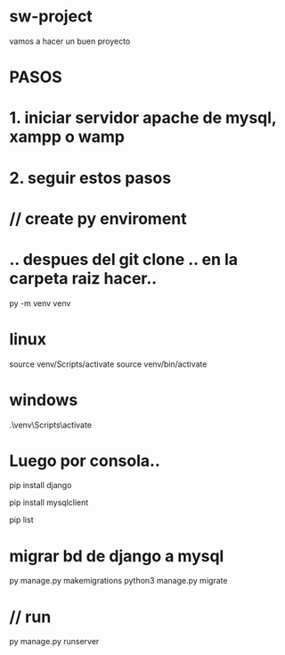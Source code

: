 # sw-project
vamos a hacer un buen proyecto 

# PASOS
# 1. iniciar servidor apache de mysql, xampp o wamp
# 2. seguir estos pasos
# // create py enviroment
# .. despues del git clone .. en la carpeta raiz hacer..
py -m venv venv

# linux
source venv/Scripts/activate
source venv/bin/activate

# windows
.\venv\Scripts\activate

# Luego por consola..
pip install django

pip install mysqlclient

pip list

# migrar bd de django a mysql
py manage.py makemigrations
python3 manage.py migrate

# // run
py manage.py runserver

